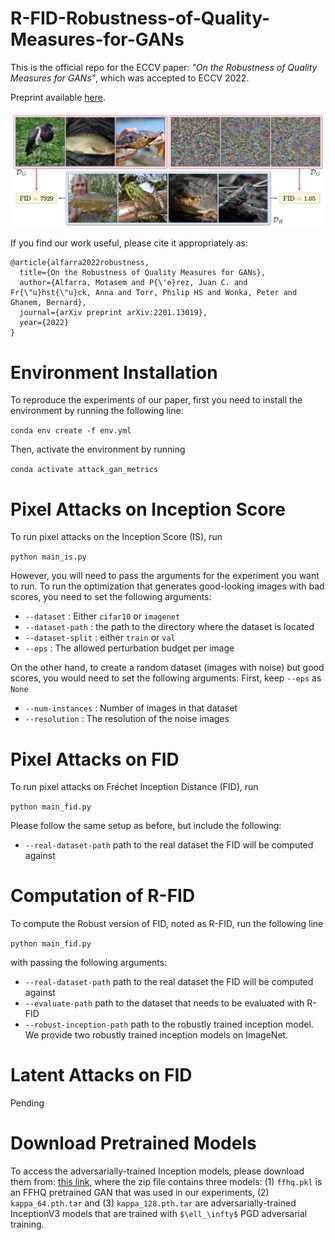 # R-FID-Robustness-of-Quality-Measures-for-GANs
This is the official repo for the ECCV paper: *"On the Robustness of Quality Measures for GANs"*, which was accepted to ECCV 2022.

Preprint available [here](https://arxiv.org/pdf/2201.13019.pdf).

![plot](./pull.png)

If you find our work useful, please cite it appropriately as:

```
@article{alfarra2022robustness,
  title={On the Robustness of Quality Measures for GANs},
  author={Alfarra, Motasem and P{\'e}rez, Juan C. and Fr{\"u}hst{\"u}ck, Anna and Torr, Philip HS and Wonka, Peter and Ghanem, Bernard},
  journal={arXiv preprint arXiv:2201.13019},
  year={2022}
}
```

# Environment Installation

To reproduce the experiments of our paper, first you need to install the environment by running the following line:

`conda env create -f env.yml`

Then, activate the environment by running

`conda activate attack_gan_metrics`

# Pixel Attacks on Inception Score
To run pixel attacks on the Inception Score (IS), run

`python main_is.py`

However, you will need to pass the arguments for the experiment you want to run.
To run the optimization that generates good-looking images with bad scores, you need to set the following arguments:

- `--dataset` : Either `cifar10` or `imagenet`
- `--dataset-path` : the path to the directory where the dataset is located
- `--dataset-split` : either `train` or `val`
- `--eps` : The allowed perturbation budget per image

On the other hand, to create a random dataset (images with noise) but good scores, you would need to set the following arguments:
First, keep `--eps` as `None`

- `--num-instances` : Number of images in that dataset
- `--resolution` : The resolution of the noise images

# Pixel Attacks on FID
To run pixel attacks on Fréchet Inception Distance (FID), run

`python main_fid.py`

Please follow the same setup as before, but include the following:

- `--real-dataset-path` path to the real dataset the FID will be computed against

# Computation of R-FID
To compute the Robust version of FID, noted as R-FID, run the following line

`python main_fid.py`

with passing the following arguments:

- `--real-dataset-path` path to the real dataset the FID will be computed against
- `--evaluate-path` path to the dataset that needs to be evaluated with R-FID
- `--robust-inception-path` path to the robustly trained inception model. We provide two robustly trained inception models on ImageNet.

# Latent Attacks on FID
Pending

# Download Pretrained Models
To access the adversarially-trained Inception models, please download them from:
[this link](https://drive.google.com/file/d/1-AilCTTcnz2iCttHt5MP1N5upZO37VFz/view?usp=sharing),
where the zip file contains three models: (1) `ffhq.pkl` is an FFHQ pretrained GAN that was used in our experiments, (2)
`kappa_64.pth.tar` and (3) `kappa_128.pth.tar` are adversarially-trained InceptionV3 models that are trained with `$\ell_\infty$` PGD adversarial training.
